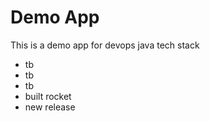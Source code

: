 # Demo App
This is a demo app for devops java tech stack 

- tb
- tb
- tb
- built rocket
- new release
